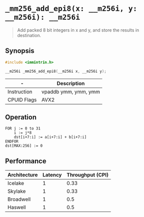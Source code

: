 `_mm256_add_epi8(x: __m256i, y: __m256i): __m256i`
==================================================

> Add packed 8 bit integers in x and y, and store the results in destination.

## Synopsis

```c
#include <immintrin.h>

__m256i _mm256_add_epi8(__m256i x, __m256i y);
```

| -           | Description          |
| ----------- | -------------------- |
| Instruction | vpaddb ymm, ymm, ymm |
| CPUID Flags | AVX2                 |

## Operation

```
FOR j := 0 to 31
	i := j*8
	dst[i+7:i] := a[i+7:i] + b[i+7:i]
ENDFOR
dst[MAX:256] := 0
```

## Performance

| Architecture | Latency | Throughput (CPI) |
| ------------ | ------- | ---------------- |
| Icelake      | 1       | 0.33             |
| Skylake      | 1       | 0.33             |
| Broadwell    | 1       | 0.5              |
| Haswell      | 1       | 0.5              |
